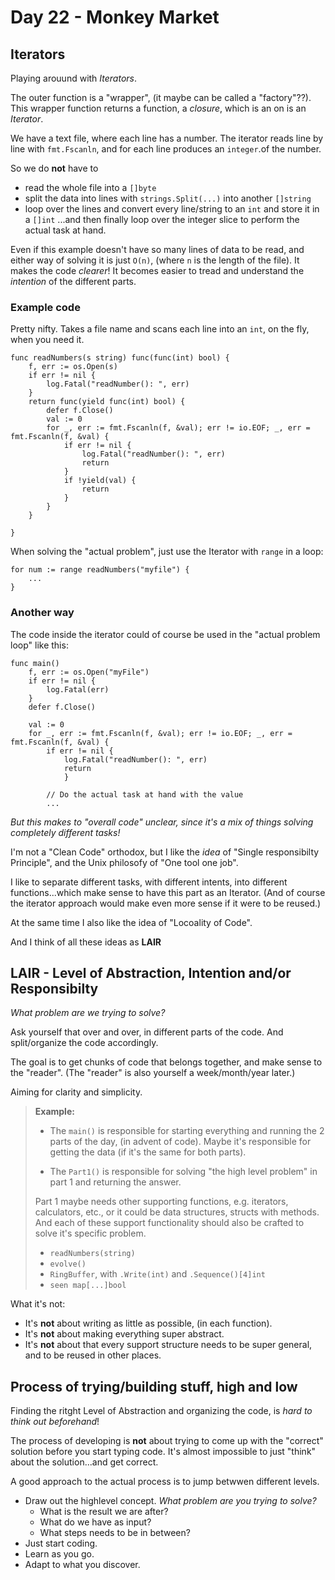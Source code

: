 # Day 22 - Monkey Market

## Iterators
Playing arouund with _Iterators_.

The outer function is a "wrapper", (it maybe can be called a "factory"??). This wrapper function returns a function, a _closure_, which is an on is an _Iterator_.

We have a text file, where each line has a number. 
The iterator reads line by line with `fmt.Fscanln`, and for each line produces an `integer`.of the number.


So we do **not** have to 
- read the whole file into a `[]byte`
- split the data into lines with `strings.Split(...)` into another `[]string`
- loop over the lines and convert every line/string to an `int` and store it in a `[]int`
...and then finally loop over the integer slice to perform the actual task at hand.

Even if this example doesn't have so many lines of data to be read, and either way of solving it is just `O(n)`, (where `n` is the length of the file). It makes the code _clearer_! It becomes easier to tread and understand the _intention_ of the different parts.

### Example code
Pretty nifty. Takes a file name and scans each line into an `int`, on the fly, when you need it.


``` 
func readNumbers(s string) func(func(int) bool) {
	f, err := os.Open(s)
	if err != nil {
		log.Fatal("readNumber(): ", err)
	}
	return func(yield func(int) bool) {
		defer f.Close()
		val := 0
		for _, err := fmt.Fscanln(f, &val); err != io.EOF; _, err = fmt.Fscanln(f, &val) {
			if err != nil {
				log.Fatal("readNumber(): ", err)
				return
			}
			if !yield(val) {
				return
			}
		}
	}

}

```

When solving the "actual problem", just use the Iterator with `range` in a loop:
```
for num := range readNumbers("myfile") { 
	... 
}
```

### Another way
The code inside the iterator could of course be used in the "actual problem loop" like this:

```
func main()
	f, err := os.Open("myFile")
	if err != nil {
		log.Fatal(err)
	}
	defer f.Close()

	val := 0
	for _, err := fmt.Fscanln(f, &val); err != io.EOF; _, err = fmt.Fscanln(f, &val) {
		if err != nil {
			log.Fatal("readNumber(): ", err)
			return
			}
	
		// Do the actual task at hand with the value
		...
```
_But this makes to "overall code" unclear, since it's a mix of things solving completely different tasks!_ 

I'm not a "Clean Code" orthodox, but I like the _idea_ of "Single responsibilty Principle", and the Unix philosofy of "One tool one job".

I like to separate different tasks, with different intents, into different functions...which make sense to have this part as an Iterator.
(And of course the iterator approach would make even more sense if it were to be reused.)

At the same time I also like the idea of "Locoality of Code". <!-- TODO: Primagen? --> 

And I think of all these ideas as **LAIR**

## LAIR - Level of Abstraction, Intention and/or Responsibilty

_What problem are we trying to solve?_

Ask yourself that over and over, in different parts of the code.
And split/organize the code accordingly.

The goal is to get chunks of code that belongs together, and make sense to the "reader". (The "reader" is also yourself a week/month/year later.)

Aiming for clarity and simplicity.



>**Example:**
>
>- The `main()` is responsible for starting everything and running the 2 parts of the day, (in advent of code). Maybe it's responsible for getting the data (if it's the same for both parts).
>
>- The `Part1()` is responsible for solving "the high level problem" in part 1 and returning the answer.
>
>Part 1 maybe needs other supporting functions, e.g. iterators, calculators, etc., or it could be data structures, structs with methods. 
>And each of these support functionality should also be crafted to solve it's specific problem.
>- `readNumbers(string)`
>- `evolve()`
>- `RingBuffer`, with `.Write(int)` and `.Sequence()[4]int`
>- `seen map[...]bool`
 

What it's not:
- It's **not** about writing as little as possible, (in each function).
- It's **not** about making everything super abstract.
- It's **not** about that every support structure needs to be super general, and to be reused in other places.


## Process of trying/building stuff, high and low
Finding the ritght Level of Abstraction and organizing the code, is _hard to think out beforehand_!

The process of developing is **not** about trying to come up with the "correct" solution before you start typing code. 
It's almost impossible to just "think" about the solution...and get correct.

A good approach to the actual process is to jump betwwen different levels.
- Draw out the highlevel concept. _What problem are you trying to solve?_ 
	- What is the result we are after? 
	- What do we have as input?
	- What steps needs to be in between?
- Just start coding.
- Learn as you go.
- Adapt to what you discover.


